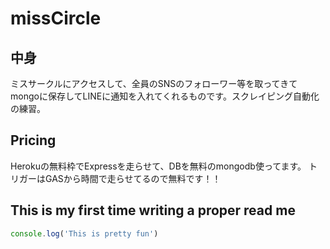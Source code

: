 # missCircle

## 中身
ミスサークルにアクセスして、全員のSNSのフォローワー等を取ってきてmongoに保存してLINEに通知を入れてくれるものです。スクレイピング自動化の練習。

## Pricing
Herokuの無料枠でExpressを走らせて、DBを無料のmongodb使ってます。
トリガーはGASから時間で走らせてるので無料です！！

## This is my first time writing a proper read me
```javascript
console.log('This is pretty fun')
```